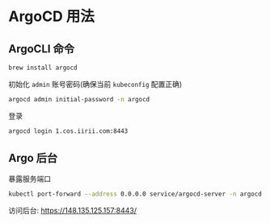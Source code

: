 # ArgoCD 用法

## ArgoCLI 命令

```bash
brew install argocd
```

初始化 `admin` 账号密码(确保当前 `kubeconfig` 配置正确)

```bash
argocd admin initial-password -n argocd
```

登录

```bash
argocd login 1.cos.iirii.com:8443
```

## Argo 后台

暴露服务端口

```bash
kubectl port-forward --address 0.0.0.0 service/argocd-server -n argocd 8443:443
```

访问后台: https://148.135.125.157:8443/